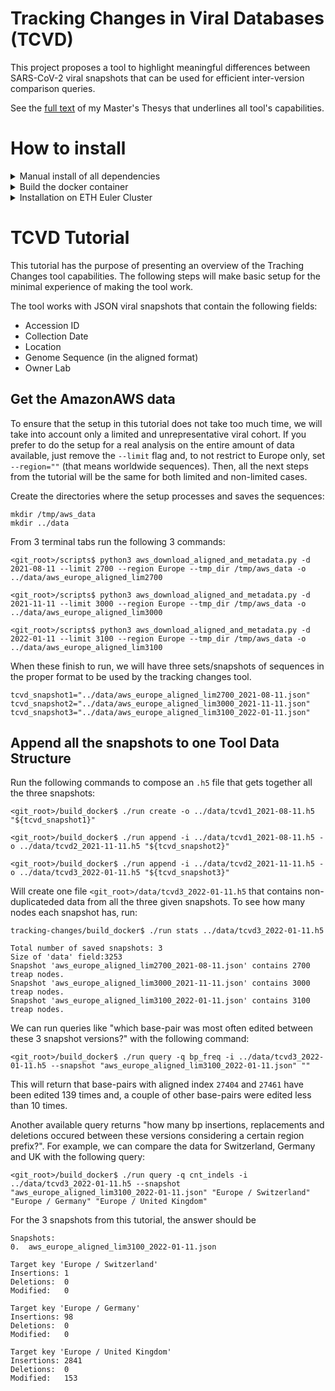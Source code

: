 # Tracking Changes in Viral Databases (TCVD)

This project proposes a tool to highlight meaningful differences between SARS-CoV-2 viral snapshots that can be used for efficient inter-version comparison queries.

See the [full text](https://doi.org/10.3929/ethz-b-000555485) of my Master's Thesys that underlines all tool's capabilities.

# How to install

<details>
  <summary markdown="span"> Manual install of all dependencies </summary>

## Manual install of all dependencies

Ensure that all the following packages are installed:

```
apt-get install -y curl libtool cmake gcc-10 gcc-10-base g++-10 libcurl4-openssl-dev wget python3 xz-utils python3-pandas python3-requests
```

Download and build the HDF5 library:

```
cd <local_libraries>
wget https://support.hdfgroup.org/ftp/HDF5/releases/hdf5-1.12/hdf5-1.12.2/src/CMake-hdf5-1.12.2.tar.gz
tar -zxvf CMake-hdf5-1.12.2.tar.gz
cd CMake-hdf5-1.12.2
CC="gcc-10" CXX="g++-10" ctest -S HDF5config.cmake,BUILD_GENERATOR=Unix -C Release -VV -O hdf5.log
./HDF5-1.12.2-Linux.sh
```

Clone and build this git repository with all submodules:

```
git clone --recurse-submodules https://gitlab.ethz.ch/rmuntean/tracking-changes.git
mkdir tracking-changes/build
cd tracking-changes/build
CC="gcc-10" CXX="g++-10" HDF5_ROOT="<local_libraries>/CMake-hdf5-1.12.2/HDF_Group/HDF5/1.12.2/" cmake -D CMAKE_BUILD_TYPE=Release ..
make
```

Run the available tests and check if everything works well:

```
./unit_tests --gtest_brief=0 --gtest_filter="*"
python3 ../integration_tests/main.py

```
</details>

<details>
  <summary markdown="span"> Build the docker container </summary>

## Build the docker container

All the manual steps to install and link the dependencies have already been added inside a docker file. This facilitates the process to get the tool ready to run on any machine.


Build the docker image:
```
docker build -t ctc_docker:v1 .
```

And run it inside a docker container:
```
docker run -i -t ctc_docker:v1 /bin/bash
```
</details>

<details>
  <summary markdown="span"> Installation on ETH Euler Cluster  </summary> 

## Installation on ETH Euler Cluster

All these dependency steps are not needed in case of using the Euler Cluster available to ETH staff. Instead, you would need only to load the following modules:

```
module load cmake/3.11.0
module load libtool/2.4.6
module load gcc/8.2.0
module load python/3.8.5
module load hdf5
```

Clone and build this git repository with all submodules:

```
git clone --recurse-submodules https://gitlab.ethz.ch/rmuntean/tracking-changes.git
mkdir tracking-changes/build
cd tracking-changes/build
EULER_LDAP="rmuntean" cmake -D CMAKE_BUILD_TYPE=Release ..
make
```

Run the available tests and check if everything works well:

```
./unit_tests --gtest_brief=0 --gtest_filter="*"
python3 ../integration_tests/main.py

```
</details>

# TCVD Tutorial

This tutorial has the purpose of presenting an overview of the Traching Changes tool capabilities. The following steps will make basic setup for the minimal experience of making the tool work.

The tool works with JSON viral snapshots that contain the following fields:

- Accession ID
- Collection Date
- Location
- Genome Sequence (in the aligned format)
- Owner Lab


## Get the AmazonAWS data

To ensure that the setup in this tutorial does not take too much time, we will take into account only a limited and unrepresentative viral cohort. If you prefer to do the setup for a real analysis on the entire amount of data available, just remove the `--limit` flag and, to not restrict to Europe only, set `--region=""` (that means worldwide sequences). Then, all the next steps from the tutorial will be the same for both limited and non-limited cases. 

Create the directories where the setup processes and saves the sequences:

```
mkdir /tmp/aws_data
mkdir ../data
```

From 3 terminal tabs run the following 3 commands:

```
<git_root>/scripts$ python3 aws_download_aligned_and_metadata.py -d 2021-08-11 --limit 2700 --region Europe --tmp_dir /tmp/aws_data -o ../data/aws_europe_aligned_lim2700

<git_root>/scripts$ python3 aws_download_aligned_and_metadata.py -d 2021-11-11 --limit 3000 --region Europe --tmp_dir /tmp/aws_data -o ../data/aws_europe_aligned_lim3000

<git_root>/scripts$ python3 aws_download_aligned_and_metadata.py -d 2022-01-11 --limit 3100 --region Europe --tmp_dir /tmp/aws_data -o ../data/aws_europe_aligned_lim3100
```

When these finish to run, we will have three sets/snapshots of sequences in the proper format to be used by the tracking changes tool.

```
tcvd_snapshot1="../data/aws_europe_aligned_lim2700_2021-08-11.json"
tcvd_snapshot2="../data/aws_europe_aligned_lim3000_2021-11-11.json"
tcvd_snapshot3="../data/aws_europe_aligned_lim3100_2022-01-11.json"
```


## Append all the snapshots to one Tool Data Structure

Run the following commands to compose an `.h5` file that gets together all the three snapshots:

```
<git_root>/build_docker$ ./run create -o ../data/tcvd1_2021-08-11.h5 "${tcvd_snapshot1}"

<git_root>/build_docker$ ./run append -i ../data/tcvd1_2021-08-11.h5 -o ../data/tcvd2_2021-11-11.h5 "${tcvd_snapshot2}"

<git_root>/build_docker$ ./run append -i ../data/tcvd2_2021-11-11.h5 -o ../data/tcvd3_2022-01-11.h5 "${tcvd_snapshot3}"
```

Will create one file `<git_root>/data/tcvd3_2022-01-11.h5` that contains non-duplicateded data from all the three given snapshots. To see how many nodes each snapshot has, run:

```
tracking-changes/build_docker$ ./run stats ../data/tcvd3_2022-01-11.h5 

Total number of saved snapshots: 3
Size of 'data' field:3253
Snapshot 'aws_europe_aligned_lim2700_2021-08-11.json' contains 2700 treap nodes.
Snapshot 'aws_europe_aligned_lim3000_2021-11-11.json' contains 3000 treap nodes.
Snapshot 'aws_europe_aligned_lim3100_2022-01-11.json' contains 3100 treap nodes.
```

We can run queries like "which base-pair was most often edited between these 3 snapshot versions?" with the following command:

```
<git_root>/build_docker$ ./run query -q bp_freq -i ../data/tcvd3_2022-01-11.h5 --snapshot "aws_europe_aligned_lim3100_2022-01-11.json" ""
```

This will return that base-pairs with aligned index `27404` and `27461` have been edited 139 times and, a couple of other base-pairs were edited less than 10 times.

Another available query returns "how many bp insertions, replacements and deletions occured between these versions considering a certain region prefix?". For example, we can compare the data for Switzerland, Germany and UK with the following query:

```
<git_root>/build_docker$ ./run query -q cnt_indels -i ../data/tcvd3_2022-01-11.h5 --snapshot "aws_europe_aligned_lim3100_2022-01-11.json" "Europe / Switzerland" "Europe / Germany" "Europe / United Kingdom"
```

For the 3 snapshots from this tutorial, the answer should be

```
Snapshots:
0.	aws_europe_aligned_lim3100_2022-01-11.json

Target key 'Europe / Switzerland'
Insertions:	1	
Deletions:	0	
Modified:	0	

Target key 'Europe / Germany'
Insertions:	98	
Deletions:	0	
Modified:	0	

Target key 'Europe / United Kingdom'
Insertions:	2841	
Deletions:	0	
Modified:	153
```
